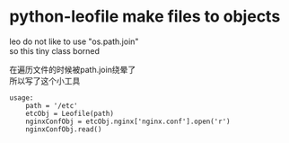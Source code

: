 # python-leofile  make files to objects


leo do not like to use "os.path.join" <br/> 
so this tiny class borned<br/>

在遍历文件的时候被path.join绕晕了<br /> 
所以写了这个小工具<br /> 


    usage:
        path = '/etc'
        etcObj = Leofile(path)
        nginxConfObj = etcObj.nginx['nginx.conf'].open('r')
        nginxConfObj.read()
